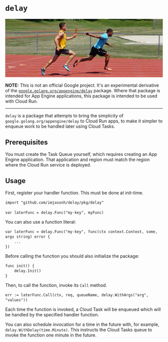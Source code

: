 # `delay`

<p align="center">
  <img alt="Image of relay race" src="./relay.jpg">
</p>

**NOTE:** This is not an official Google project. It's an experimental
derivative of the
[`google.golang.org/appengine/delay`](https://google.golang.org/appengine/delay)
package. Where that package is intended for App Engine applications, this
package is intended to be used with Cloud Run.

-----

`delay` is a package that attempts to bring the simplicity of
`google.golang.org/appengine/delay` to Cloud Run apps, to make it simpler to
enqueue work to be handled later using Cloud Tasks.

## Prerequisites

You must create the Task Queue yourself, which requires creating an App Engine
application. That application and region must match the region where the Cloud
Run service is deployed.

## Usage

First, register your handler function. This must be done at init-time.

```
import "github.com/imjasonh/delay/pkg/delay"

var laterFunc = delay.Func("my-key", myFunc)
```

You can also use a function literal:

```
var laterFunc = delay.Func("my-key", func(ctx context.Context, some, args string) error {
	...
})
```

Before calling the function you should also initialize the package:

```
func init() {
	delay.Init()
}
```

Then, to call the function, invoke its `Call` method.

```
err := laterFunc.Call(ctx, req, queueName, delay.WithArgs("arg", "values"))
```

Each time the function is invoked, a Cloud Task will be enqueued which will be
handled by the specified handler function.

You can also schedule invocation for a time in the future with, for example,
`delay.WithDelay(time.Minute)`. This instructs the Cloud Tasks queue to invoke
the function one minute in the future.
